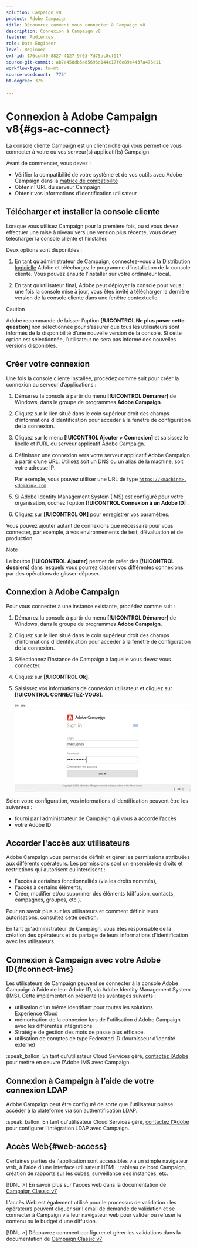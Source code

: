 ```yaml
---
solution: Campaign v8
product: Adobe Campaign
title: Découvrez comment vous connecter à Campaign v8
description: Connexion à Campaign v8
feature: Audiences
role: Data Engineer
level: Beginner
exl-id: 176cc4f0-8827-4127-9f03-7d75ac8cf917
source-git-commit: ab7e458db5ad5696d144c17f6e89e4437a476d11
workflow-type: tm+mt
source-wordcount: '776'
ht-degree: 37%

---
```


# Connexion à Adobe Campaign v8{#gs-ac-connect}

La console cliente Campaign est un client riche qui vous permet de vous connecter à votre ou vos serveur(s) applicatif(s) Campaign.

Avant de commencer, vous devez :

* Vérifier la compatibilité de votre système et de vos outils avec Adobe Campaign dans la [matrice de compatibilité](compatibility-matrix.md)
* Obtenir l’URL du serveur Campaign
* Obtenir vos informations d’identification utilisateur

## Télécharger et installer la console cliente

Lorsque vous utilisez Campaign pour la première fois, ou si vous devez effectuer une mise à niveau vers une version plus récente, vous devez télécharger la console cliente et l’installer.

Deux options sont disponibles :

1. En tant qu’administrateur de Campaign, connectez-vous à la [Distribution logicielle](https://experience.adobe.com/#/downloads/content/software-distribution/encampaign.html) Adobe et téléchargez le programme d’installation de la console cliente. Vous pouvez ensuite l’installer sur votre ordinateur local.

1. En tant qu’utilisateur final, Adobe peut déployer la console pour vous : une fois la console mise à jour, vous êtes invité à télécharger la dernière version de la console cliente dans une fenêtre contextuelle.

>[!CAUTION]
>
>Adobe recommande de laisser l’option **[!UICONTROL Ne plus poser cette question]** non sélectionnée pour s’assurer que tous les utilisateurs sont informés de la disponibilité d’une nouvelle version de la console.  Si cette option est sélectionnée, l’utilisateur ne sera pas informé des nouvelles versions disponibles.

## Créer votre connexion

Une fois la console cliente installée, procédez comme suit pour créer la connexion au serveur d’applications :

1. Démarrez la console à partir du menu **[!UICONTROL Démarrer]** de Windows, dans le groupe de programmes **Adobe Campaign**.

1. Cliquez sur le lien situé dans le coin supérieur droit des champs d’informations d’identification pour accéder à la fenêtre de configuration de la connexion.

1. Cliquez sur le menu **[!UICONTROL Ajouter > Connexion]** et saisissez le libellé et l’URL du serveur applicatif Adobe Campaign.

1. Définissez une connexion vers votre serveur applicatif Adobe Campaign à partir d’une URL. Utilisez soit un DNS ou un alias de la machine, soit votre adresse IP.

   Par exemple, vous pouvez utiliser une URL de type [`https://<machine>.<domain>.com`](https://myserver.adobe.com).

1. Si Adobe Identity Management System (IMS) est configuré pour votre organisation, cochez l’option **[!UICONTROL Connexion à un Adobe ID]** .

1. Cliquez sur **[!UICONTROL OK]** pour enregistrer vos paramètres.

Vous pouvez ajouter autant de connexions que nécessaire pour vous connecter, par exemple, à vos environnements de test, d’évaluation et de production.

>[!NOTE]
>
>Le bouton **[!UICONTROL Ajouter]** permet de créer des **[!UICONTROL dossiers]** dans lesquels vous pourrez classer vos différentes connexions par des opérations de glisser-déposer.

## Connexion à Adobe Campaign

Pour vous connecter à une instance existante, procédez comme suit :

1. Démarrez la console à partir du menu **[!UICONTROL Démarrer]** de Windows, dans le groupe de programmes **Adobe Campaign**.

1. Cliquez sur le lien situé dans le coin supérieur droit des champs d’informations d’identification pour accéder à la fenêtre de configuration de la connexion.

1. Sélectionnez l’instance de Campaign à laquelle vous devez vous connecter.

1. Cliquez sur **[!UICONTROL Ok]**.

1. Saisissez vos informations de connexion utilisateur et cliquez sur **[!UICONTROL CONNECTEZ-VOUS]**.

   ![](assets/sign-in-v8.png)

Selon votre configuration, vos informations d’identification peuvent être les suivantes :

* fourni par l’administrateur de Campaign qui vous a accordé l’accès
* votre Adobe ID

## Accorder l&#39;accès aux utilisateurs

Adobe Campaign vous permet de définir et gérer les permissions attribuées aux différents opérateurs. Les permissions sont un ensemble de droits et restrictions qui autorisent ou interdisent :

* l&#39;accès à certaines fonctionnalités (via les droits nommés),
* l&#39;accès à certains éléments,
* Créer, modifier et/ou supprimer des éléments (diffusion, contacts, campagnes, groupes, etc.).

Pour en savoir plus sur les utilisateurs et comment définir leurs autorisations, consultez [cette section](permissions.md).

En tant qu&#39;administrateur de Campaign, vous êtes responsable de la création des opérateurs et du partage de leurs informations d&#39;identification avec les utilisateurs.

## Connexion à Campaign avec votre Adobe ID{#connect-ims}

Les utilisateurs de Campaign peuvent se connecter à la console Adobe Campaign à l’aide de leur Adobe ID, via Adobe Identity Management System (IMS). Cette implémentation présente les avantages suivants :

* utilisation d&#39;un même identifiant pour toutes les solutions Experience Cloud
* mémorisation de la connexion lors de l&#39;utilisation d&#39;Adobe Campaign avec les différentes intégrations
* Stratégie de gestion des mots de passe plus efficace.
* utilisation de comptes de type Federated ID (fournisseur d&#39;identité externe)

:speak_ballon: En tant qu’utilisateur Cloud Services géré, [contactez l’Adobe](campaign-faq.md#support) pour mettre en oeuvre l’Adobe IMS avec Campaign.

## Connexion à Campaign à l’aide de votre connexion LDAP

Adobe Campaign peut être configuré de sorte que l&#39;utilisateur puisse accéder à la plateforme via son authentification LDAP.

:speak_ballon: En tant qu&#39;utilisateur Cloud Services géré, [contactez l&#39;Adobe](campaign-faq.md#support) pour configurer l&#39;intégration LDAP avec Campaign.


## Accès Web{#web-access}

Certaines parties de l&#39;application sont accessibles via un simple navigateur web, à l&#39;aide d&#39;une interface utilisateur HTML : tableau de bord Campaign, création de rapports sur les cubes, surveillance des instances, etc.

[!DNL :arrow_upper_right:] En savoir plus sur l&#39;accès web dans la documentation de  [Campaign Classic v7](https://experienceleague.adobe.com/docs/campaign-classic/using/getting-started/starting-with-adobe-campaign/campaign-workspace/adobe-campaign-workspace.html?lang=en#console-and-web-access)

L’accès Web est également utilisé pour le processus de validation : les opérateurs peuvent cliquer sur l&#39;email de demande de validation et se connecter à Campaign via leur navigateur web pour valider ou refuser le contenu ou le budget d&#39;une diffusion.

[!DNL :arrow_upper_right:] Découvrez comment configurer et gérer les validations dans la documentation de  [Campaign Classic v7](https://experienceleague.adobe.com/docs/campaign-classic/using/orchestrating-campaigns/orchestrate-campaigns/marketing-campaign-approval.html?lang=en#orchestrating-campaigns)
